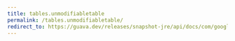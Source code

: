 ```yaml
---
title: tables.unmodifiabletable
permalink: /tables.unmodifiabletable/
redirect_to: https://guava.dev/releases/snapshot-jre/api/docs/com/google/common/collect/Tables.html#unmodifiableTable-com.google.common.collect.Table-
---
```

